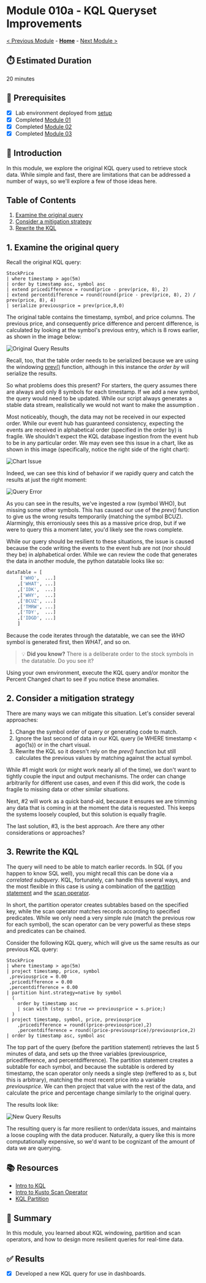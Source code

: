 # Module 010a - KQL Queryset Improvements

[< Previous Module](../modules/module10.md) - **[Home](../README.md)** - [Next Module >](./moduleex02.md)

## :stopwatch: Estimated Duration

20 minutes

## :thinking: Prerequisites

- [x] Lab environment deployed from [setup](../modules/module00.md)
- [x] Completed [Module 01](../modules/module01.md)
- [x] Completed [Module 02](../modules/module02.md)
- [x] Completed [Module 03](../modules/module03.md)

## :loudspeaker: Introduction

In this module, we explore the original KQL query used to retrieve stock data. While simple and fast, there are limitations that can be addressed a number of ways, so we'll explore a few of those ideas here.

## Table of Contents

1. [Examine the original query](#1-examine-the-oroginal-query)
2. [Consider a mitigation strategy](#2-consider-a-mitigation-strategy)
3. [Rewrite the KQL](#3-rewrite-the-kql)

## 1. Examine the original query

Recall the original KQL query:

```text
StockPrice
| where timestamp > ago(5m)
| order by timestamp asc, symbol asc
| extend pricedifference = round(price - prev(price, 8), 2)
| extend percentdifference = round(round(price - prev(price, 8), 2) / prev(price, 8), 4)
| serialize previousprice = prev(price,8,0)
```

The original table contains the timestamp, symbol, and price columns. The previous price, and consequently price difference and percent difference, is calculated by looking at the symbol's previous entry, which is 8 rows earlier, as shown in the image below:

![Original Query Results](../images/moduleex/moduleex01/originalqueryresults.png)

Recall, too, that the table order needs to be serialized because we are using the windowing [prev()](https://learn.microsoft.com/en-us/azure/data-explorer/kusto/query/prevfunction) function, although in this instance the *order by* will serialize the results.

So what problems does this present? For starters, the query assumes there are always and only 8 symbols for each timestamp. If we add a new symbol, the query would need to be updated. While our script always generates a stable data stream, realistically we would not want to make the assumption . 

Most noticeably, though, the data may not be received in our expected order. While our event hub has guaranteed consistency, expecting the events are received in alphabetical order (specified in the order by) is fragile. We shouldn't expect the KQL database ingestion from the event hub to be in any particular order. We may even see this issue in a chart, like as shown in this image (specifically, notice the right side of the right chart):

![Chart Issue](../images/moduleex/moduleex01/chartissue.png)

Indeed, we can see this kind of behavior if we rapidly query and catch the results at just the right moment:

![Query Error](../images/moduleex/moduleex01/orderissue.png)

As you can see in the results, we've ingested a row (symbol WHO), but missing some other symbols. This has caused our use of the *prev()* function to give us the wrong results temporarily (matching the symbol BCUZ). Alarmingly, this erroniously sees this as a massive price drop, but if we were to query this a moment later, you'd likely see the rows complete.

While our query should be resilient to these situations, the issue is caused because the code writing the events to the event hub are not (nor should they be) in alphabetical order. While we can review the code that generates the data in another module, the python datatable looks like so:

```python
dataTable = [
     ['WHO',  ...] 
    ,['WHAT', ...] 
    ,['IDK',  ...]  
    ,['WHY',  ...]  
    ,['BCUZ', ...] 
    ,['TMRW', ...]  
    ,['TDY',  ...] 
    ,['IDGD', ...]  
    ]
```

Because the code iterates through the datatable, we can see the *WHO* symbol is generated first, then *WHAT*, and so on. 

> :bulb: **Did you know?**
> There is a deliberate order to the stock symbols in the datatable. Do you see it?

Using your own environment, execute the KQL query and/or monitor the Percent Changed chart to see if you notice these anomalies.

## 2. Consider a mitigation strategy

There are many ways we can mitigate this situation. Let's consider several approaches:

1. Change the symbol order of query or generating code to match. 
2. Ignore the last second of data in our KQL query (ie WHERE timestamp < ago(1s)) or in the chart visual.
3. Rewrite the KQL so it doesn't rely on the *prev()* function but still calculates the previous values by matching against the actual symbol.

While #1 might work (or might work nearly all of the time), we don't want to tightly couple the input and output mechanisms. The order can change arbitrarily for different use cases, and even if this did work, the code is fragile to missing data or other similar situations.

Next, #2 will work as a quick band-aid, because it ensures we are trimming any data that is coming in at the moment the data is requested. This keeps the systems loosely coupled, but this solution is equally fragile.

The last solution, #3, is the best approach. Are there any other considerations or approaches?

## 3. Rewrite the KQL

The query will need to be able to match earlier records. In SQL (if you happen to know SQL well), you might recall this can be done via a *correlated subquery*. KQL, fortunately, can handle this several ways, and the most flexible in this case is using a combination of the [partition statement](https://learn.microsoft.com/en-us/azure/data-explorer/kusto/query/partitionoperator) and the [scan operator](https://learn.microsoft.com/en-us/azure/data-explorer/kusto/query/scan-operator). 

In short, the partition operator creates subtables based on the specified key, while the scan operator matches records according to specified predicates. While we only need a very simple rule (match the previous row for each symbol), the scan operator can be very powerful as these steps and predicates can be chained. 

Consider the following KQL query, which will give us the same results as our previous KQL query:

```text
StockPrice
| where timestamp > ago(5m)
| project timestamp, price, symbol
 ,previousprice = 0.00
 ,pricedifference = 0.00
 ,percentdifference = 0.00
| partition hint.strategy=native by symbol
  (
    order by timestamp asc 
    | scan with (step s: true => previousprice = s.price;)
  )
| project timestamp, symbol, price, previousprice
    ,pricedifference = round((price-previousprice),2)
    ,percentdifference = round((price-previousprice)/previousprice,2)
| order by timestamp asc, symbol asc
```

The top part of the query (before the partition statement) retrieves the last 5 minutes of data, and sets up the three variables (previousprice, pricedifference, and percentdifference). The partition statement creates a subtable for each symbol, and because the subtable is ordered by timestamp, the scan operator only needs a single step (reffered to as *s*, but this is arbitrary), matching the most recent price into a variable *previousprice*. We can then project that value with the rest of the data, and calculate the price and percentage change similarly to the original query.

The results look like:

![New Query Results](../images/moduleex/moduleex01/newqueryresults.png)

The resulting query is far more resilient to order/data issues, and maintains a loose coupling with the data producer. Naturally, a query like this is more computationally expensive, so we'd want to be cognizant of the amount of data we are querying.

## :books: Resources

* [Intro to KQL](https://learn.microsoft.com/en-us/training/modules/write-first-query-kusto-query-language/)
* [Intro to Kusto Scan Operator](https://learn.microsoft.com/en-us/azure/data-explorer/kusto/query/scan-operator)
* [KQL Partition](https://learn.microsoft.com/en-us/azure/data-explorer/kusto/query/partitionoperator)

## :tada: Summary

In this module, you learned about KQL windowing, partition and scan operators, and how to design more resilient queries for real-time data.

## :white_check_mark: Results

- [x] Developed a new KQL query for use in dashboards.
